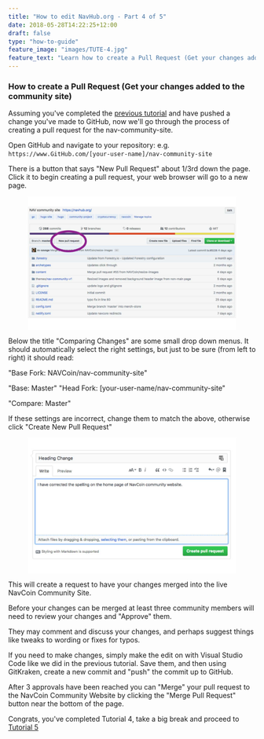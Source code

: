 ```yaml
---
title: "How to edit NavHub.org - Part 4 of 5"
date: 2018-05-28T14:22:25+12:00
draft: false
type: "how-to-guide"
feature_image: "images/TUTE-4.jpg"
feature_text: "Learn how to create a Pull Request (Get your changes added to the community site)"
---
```


### How to create a Pull Request (Get your changes added to the community site)

Assuming you've completed the [previous tutorial](/how-to-guide/tutorial-3) and have pushed a change you've made to GitHub, now we'll go through the process of creating a pull request for the nav-community-site.

Open GitHub and navigate to your repository:
e.g. `https://www.GitHub.com/[your-user-name]/nav-community-site`

There is a button that says "New Pull Request" about 1/3rd down the page.
Click it to begin creating a pull request, your web browser will go to a new page.

<figure style="padding: 20px 0 20px 0; background-color: #fff">
  <img src="images/How-To-19.jpg" width="700">
</figure>

Below the title "Comparing Changes" are some small drop down menus.
It should automatically select the right settings, but just to be sure (from left to right) it should read:

"Base Fork: NAVCoin/nav-community-site"

"Base: Master" "Head Fork: [your-user-name/nav-community-site"

"Compare: Master"

If these settings are incorrect, change them to match the above, otherwise click "Create New Pull Request"

<figure style="padding: 20px 0 20px 0; background-color: #fff">
  <img src="images/How-To-20.jpg" width="700">
</figure>

This will create a request to have your changes merged into the live NavCoin Community Site.

Before your changes can be merged at least three community members will need to review your changes and "Approve" them.

They may comment and discuss your changes, and perhaps suggest things like tweaks to wording or fixes for typos.

If you need to make changes, simply make the edit on with Visual Studio Code like we did in the previous tutorial. Save them, and then using GitKraken, create a new commit and "push" the commit up to GitHub.

After 3 approvals have been reached you can "Merge" your pull request to the NavCoin Community Website by clicking the "Merge Pull Request" button near the bottom of the page.

Congrats, you've completed Tutorial 4, take a big break and proceed to [Tutorial 5](/how-to-guide/tutorial-5/)

